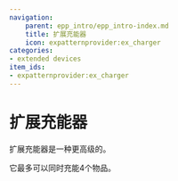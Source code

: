 ```yaml
---
navigation:
    parent: epp_intro/epp_intro-index.md
    title: 扩展充能器
    icon: expatternprovider:ex_charger
categories:
- extended devices
item_ids:
- expatternprovider:ex_charger
---
```


# 扩展充能器

<Row gap="20">
<BlockImage id="expatternprovider:ex_charger" scale="8"></BlockImage>
</Row>

扩展充能器是一种更高级的<ItemLink id="ae2:charger" />。

它最多可以同时充能4个物品。
